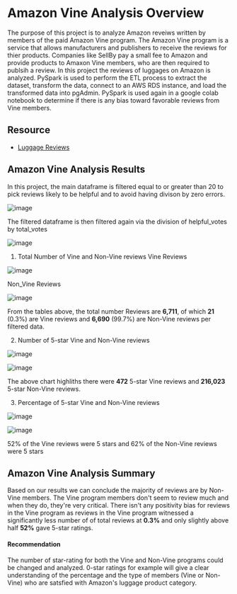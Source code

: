 # Amazon Vine Analysis Overview

The purpose of this project is to analyze Amazon reveiws written by members of the paid Amazon Vine program. The Amazon Vine program is a service that allows manufacturers and publishers to receive the reviews for thier products. Companies like SellBy pay a small fee to Amazon and provide products to Amaxon Vine members, who are then required to publsih a review. In this project the reviews of luggages on Amazon is analyzed. PySpark is used to perform the ETL process to extract the dataset, transform the data, connect to an AWS RDS instance, and load the transformed data into pgAdmin. PySpark is used again in a google colab notebook to determine if there is any bias toward favorable reviews from Vine members. 


## Resource
* [Luggage Reviews](https://github.com/Kwas45/Amazon_Vine_Analysis/tree/main/Resources)

## Amazon Vine Analysis Results
In this project, the main dataframe is filtered equal to or greater than 20 to pick reviews likely to be helpful and to avoid having divison by zero errors.

![image](https://user-images.githubusercontent.com/102786356/182001914-0c8ac2a4-a9d5-4820-86e0-0328296aeed0.png)


The filtered dataframe is then filtered again via the division of helpful_votes by total_votes

![image](https://user-images.githubusercontent.com/102786356/182001987-81aae842-355a-444b-9a50-1219522e14e0.png)


1. Total Number of Vine and Non-Vine reviews
Vine Reviews

![image](https://user-images.githubusercontent.com/102786356/182002012-25a75ceb-fe59-42f3-b688-64f70d307b6f.png)

Non_Vine Reviews

![image](https://user-images.githubusercontent.com/102786356/182002039-09a58a7a-ee42-42b3-bab4-f241648c5018.png)

From the tables above, the total number Reviews are **6,711**, of which **21** (0.3%) are Vine reviews and **6,690** (99.7%) are Non-Vine reviews per filtered data. 

2. Number of 5-star Vine and Non-Vine reviews

![image](https://user-images.githubusercontent.com/102786356/182002399-cec9d3ff-ac41-46c2-baac-bb272267b2e0.png)

![image](https://user-images.githubusercontent.com/102786356/182002414-6e3eb736-6f8f-4fef-b512-8da18c408a94.png)

The above chart highliths there were **472** 5-star Vine reviews and **216,023** 5-star Non-Vine reviews.

3. Percentage of 5-star Vine and Non-Vine reviews

![image](https://user-images.githubusercontent.com/102786356/182002399-cec9d3ff-ac41-46c2-baac-bb272267b2e0.png)

![image](https://user-images.githubusercontent.com/102786356/182002588-941af8f7-7cb3-4661-bd7b-e525112d02e2.png)

52% of the Vine reviews were 5 stars and 62% of the Non-Vine reviews were 5 stars


## Amazon Vine Analysis Summary
Based on our results we can conclude the majority of reviews are by Non-Vine members. The Vine program members don't seem to review much and when they do, they're very critical. There isn't any positivity bias for reviews in the Vine program as reviews in the Vine program witnessed a significantly less number of of total reviews at **0.3%** and only slightly above half **52%** gave 5-star ratings. 

#### Recommendation
The number of star-rating for both the Vine and Non-Vine programs could be changed and analyzed. 0-star ratings for example will give a clear understanding of the percentage and the type of members (Vine or Non-Vine) who are satsfied with Amazon's luggage product category.



